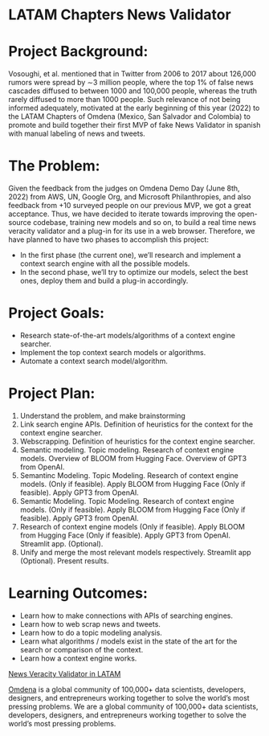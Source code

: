 <!DOCTYPE html>
<html>
<head>
    <meta charset="utf-8">
    <!-- <title>News Veracity Validator in LATAM</title> -->
    <!-- <style>
        body { margin: 0; }
        canvas { width: 100%; height: 100% }
    </style> -->
</head>
<body>
    <h1>LATAM Chapters News Validator</h1>
    <div>
        <h1>
            Project Background:
        </h1>
        <p>
            Vosoughi, et al. mentioned that in Twitter from 2006 to 2017 about 126,000 rumors were
            spread by ∼3 million people, where the top 1% of false news cascades diffused to between
            1000 and 100,000 people, whereas the truth rarely diffused to more than 1000 people. Such 
            relevance of not being informed adequately, motivated at the early beginning of this year
            (2022) to the LATAM Chapters of Omdena (Mexico, San Salvador and Colombia) to promote
            and build together their first MVP of fake News Validator in spanish with manual labeling of
            news and tweets.
        </p>
    </div>
    <div>
        <h1>
            The Problem: 
        </h1>
        <p>
            Given the feedback from the judges on Omdena Demo Day (June 8th, 2022) from AWS, UN, 
            Google Org, and Microsoft Philanthropies, and also feedback from +10 surveyed people on our 
            previous MVP, we got a great acceptance. Thus, we have decided to iterate towards improving 
            the open-source codebase, training new models and so on, to build a real time news veracity 
            validator and a plug-in for its use in a web browser. Therefore, we have planned to have two 
            phases to accomplish this project:
            <div>
                <ul>
                    <li>In the first phase (the current one), we’ll research and implement a context search
                        engine with all the possible models.</li>
                    <li>In the second phase, we’ll try to optimize our models, select the best ones, deploy 
                        them and build a plug-in accordingly.</li>
                </ul>
            </div>
        </p>
    </div>
    <div>
        <h1>
            Project Goals:
        </h1>
        <p>
            <div>
                <ul>
                    <li>Research state-of-the-art models/algorithms of a context engine searcher.</li>
                    <li>Implement the top context search models or algorithms.</li>
                    <li>Automate a context search model/algorithm.</li>
                </ul>
            </div>
        </p>
    </div>
    <div>
        <h1>Project Plan:</h1>
        <div>
            <ol>
                <li>Understand the problem, and make brainstorming</li>
                <li>Link search engine APIs. Definition of heuristics for the context
                    for the context engine searcher. 
                </li>
                <li>Webscrapping. Definition of heuristics for the context engine searcher.</li>
                <li>Semantic modeling. Topic modeling. Research of context engine models. 
                    Overview of BLOOM from Hugging Face. Overview of GPT3 from OpenAI.
                </li>
                <li>Semantinc Modeling. Topic Modeling. Research of context engine models. (Only if feasible). 
                    Apply BLOOM from Hugging Face (Only if feasible). Apply GPT3 from OpenAI.
                </li>
                <li>Semantic Modeling. Topic Modeling. Research of context engine models. (Only if feasible). 
                    Apply BLOOM from Hugging Face (Only if feasible). Apply GPT3 from OpenAI.
                </li>
                <li>Research of context engine models (Only if feasible). Apply BLOOM from Hugging Face (Only if feasible). 
                    Apply GPT3 from OpenAI. Streamlit app. (Optional). 
                </li>
                <li>Unify and merge the most relevant models respectively. Streamlit app (Optional). Present results.</li>
            </ol>
        </div>
    </div>
    <div>
        <h1>
            Learning Outcomes: 
        </h1>
        <p>
            <ul>
                <li>Learn how to make connections with APIs of searching engines. </li>
                <li>Learn how to web scrap news and tweets.</li>
                <li>Learn how to do a topic modeling analysis.</li>
                <li>Learn what algorithms / models exist in the state of the art for the search or comparison of the context.</li>
                <li>Learn how a context engine works.</li>
            </ul>
        </p>
    </div>   
    <footer>
        <p>
            <a href="https://omdena.com/chapter-challenges/news-veracity-validator-in-latam-phase-1/"> News Veracity Validator in LATAM</a>
        </p>
        <p>
            <a href="https://omdena.com/">Omdena</a> is a global community of 100,000+ data scientists, 
            developers, designers, and entrepreneurs working together to solve the world’s most pressing 
            problems. We are a global community of 100,000+ data scientists, developers, designers, and 
            entrepreneurs working together to solve the world’s most pressing problems.
        </p>
    </footer>
</body>
</html>
